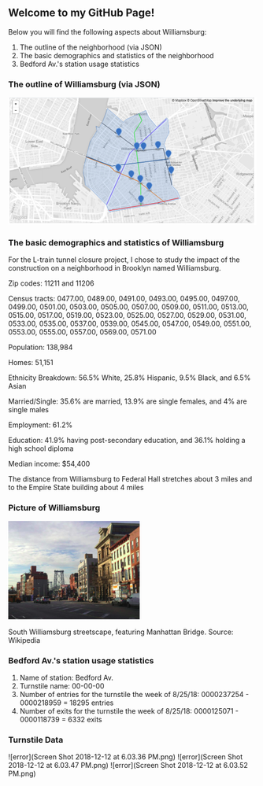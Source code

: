 ## Welcome to my GitHub Page! 

Below you will find the following aspects about Williamsburg:
1. The outline of the neighborhood (via JSON)
2. The basic demographics and statistics of the neighborhood
3. Bedford Av.'s station usage statistics

### The outline of Williamsburg (via JSON)

![img](williamsburg.png)

### The basic demographics and statistics of Williamsburg

For the L-train tunnel closure project, I chose to study the impact of the construction on a neighborhood in Brooklyn named Williamsburg. 

Zip codes: 11211 and 11206

Census tracts: 0477.00, 0489.00, 0491.00, 0493.00, 0495.00, 0497.00, 0499.00, 0501.00, 0503.00, 0505.00, 0507.00, 0509.00, 0511.00, 0513.00, 0515.00, 0517.00, 0519.00, 0523.00, 0525.00, 0527.00, 0529.00, 0531.00, 0533.00, 0535.00, 0537.00, 0539.00, 0545.00, 0547.00, 0549.00, 0551.00, 0553.00, 0555.00, 0557.00, 0569.00, 0571.00 

Population: 138,984

Homes: 51,151

Ethnicity Breakdown: 56.5% White, 25.8% Hispanic, 9.5% Black, and 6.5% Asian

Married/Single: 35.6% are married, 13.9% are single females, and 4% are single males

Employment: 61.2% 

Education: 41.9% having post-secondary education, and 36.1% holding a high school diploma

Median income: $54,400

The distance from Williamsburg to Federal Hall stretches about 3 miles and to the Empire State building about 4 miles

### Picture of Williamsburg

![error](will.png)

South Williamsburg streetscape, featuring 
Manhattan Bridge. Source: Wikipedia

### Bedford Av.'s station usage statistics
1. Name of station: Bedford Av.
2. Turnstile name: 00-00-00
3. Number of entries for the turnstile the week of 8/25/18: 0000237254 - 0000218959 = 18295 entries
4. Number of exits for the turnstile the week of 8/25/18: 0000125071 - 0000118739 = 6332 exits

### Turnstile Data

![error](Screen Shot 2018-12-12 at 6.03.36 PM.png)
![error](Screen Shot 2018-12-12 at 6.03.47 PM.png)
![error](Screen Shot 2018-12-12 at 6.03.52 PM.png)
